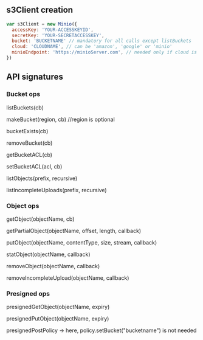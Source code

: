 ## s3Client creation
```js
var s3Client = new Minio({
  accessKey: 'YOUR-ACCESSKEYID',
  secretKey: 'YOUR-SECRETACCESSKEY',
  bucket: 'BUCKETNAME' // mandatory for all calls except listBuckets
  cloud: 'CLOUDNAME', // can be 'amazon', 'google' or 'minio'
  minioEndpoint: 'https://minioServer.com', // needed only if cloud is minio, 
})
```

## API signatures

### Bucket ops
listBuckets(cb)

makeBucket(region, cb) //region is optional

bucketExists(cb)

removeBucket(cb)

getBucketACL(cb)

setBucketACL(acl, cb)

listObjects(prefix, recursive)

listIncompleteUploads(prefix, recursive)

### Object ops
getObject(objectName, cb)

getPartialObject(objectName, offset, length, callback)

putObject(objectName, contentType, size, stream, callback)

statObject(objectName, callback)

removeObject(objectName, callback)

removeIncompleteUpload(objectName, callback)

### Presigned ops
presignedGetObject(objectName, expiry)

presignedPutObject(objectName, expiry)

presignedPostPolicy -> here, policy.setBucket("bucketname") is not needed

